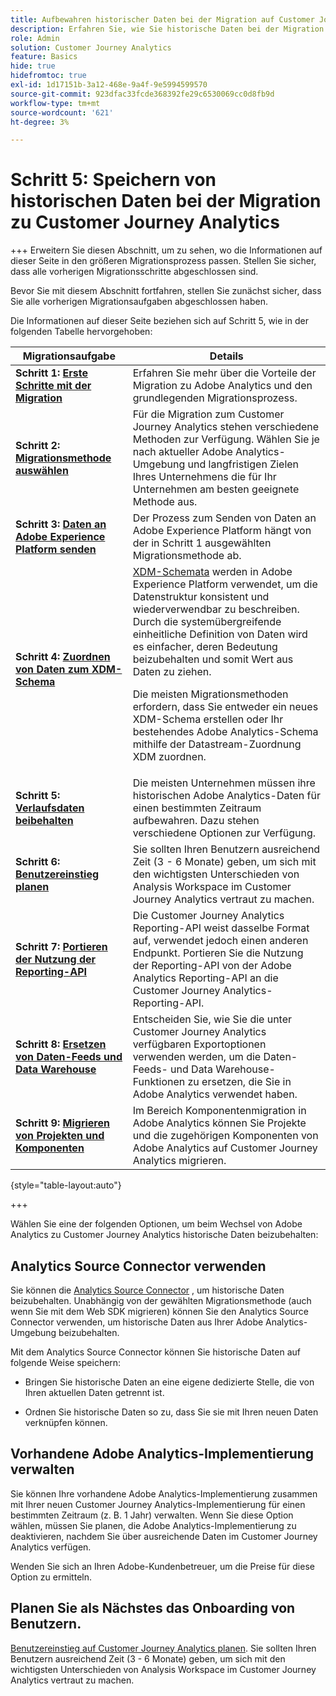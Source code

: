 ```yaml
---
title: Aufbewahren historischer Daten bei der Migration auf Customer Journey Analytics
description: Erfahren Sie, wie Sie historische Daten bei der Migration zu Customer Journey Analytics beibehalten können.
role: Admin
solution: Customer Journey Analytics
feature: Basics
hide: true
hidefromtoc: true
exl-id: 1d17151b-3a12-468e-9a4f-9e5994599570
source-git-commit: 923dfac33fcde368392fe29c6530069cc0d8fb9d
workflow-type: tm+mt
source-wordcount: '621'
ht-degree: 3%

---
```


# Schritt 5: Speichern von historischen Daten bei der Migration zu Customer Journey Analytics

+++ Erweitern Sie diesen Abschnitt, um zu sehen, wo die Informationen auf dieser Seite in den größeren Migrationsprozess passen. Stellen Sie sicher, dass alle vorherigen Migrationsschritte abgeschlossen sind.

Bevor Sie mit diesem Abschnitt fortfahren, stellen Sie zunächst sicher, dass Sie alle vorherigen Migrationsaufgaben abgeschlossen haben.

Die Informationen auf dieser Seite beziehen sich auf Schritt 5, wie in der folgenden Tabelle hervorgehoben:

| Migrationsaufgabe | Details |
|---------|----------|
| **Schritt 1: [Erste Schritte mit der Migration](/help/getting-started/cja-migration/cja-migration-getstarted.md)** | Erfahren Sie mehr über die Vorteile der Migration zu Adobe Analytics und den grundlegenden Migrationsprozess. |
| **Schritt 2: [Migrationsmethode auswählen](/help/getting-started/cja-migration/cja-migration-method.md)** | Für die Migration zum Customer Journey Analytics stehen verschiedene Methoden zur Verfügung. Wählen Sie je nach aktueller Adobe Analytics-Umgebung und langfristigen Zielen Ihres Unternehmens die für Ihr Unternehmen am besten geeignete Methode aus. |
| **Schritt 3: [Daten an Adobe Experience Platform senden](/help/getting-started/cja-migration/cja-migration-send-to-platform.md)** | Der Prozess zum Senden von Daten an Adobe Experience Platform hängt von der in Schritt 1 ausgewählten Migrationsmethode ab. |
| **Schritt 4: [Zuordnen von Daten zum XDM-Schema](/help/getting-started/cja-migration/cja-migration-xdm.md)** | [XDM-Schemata](https://experienceleague.adobe.com/en/docs/experience-platform/xdm/home#xdm-schemas) werden in Adobe Experience Platform verwendet, um die Datenstruktur konsistent und wiederverwendbar zu beschreiben. Durch die systemübergreifende einheitliche Definition von Daten wird es einfacher, deren Bedeutung beizubehalten und somit Wert aus Daten zu ziehen.<p>Die meisten Migrationsmethoden erfordern, dass Sie entweder ein neues XDM-Schema erstellen oder Ihr bestehendes Adobe Analytics-Schema mithilfe der Datastream-Zuordnung XDM zuordnen.</p> |
| <span class="preview">**Schritt 5: [Verlaufsdaten beibehalten](/help/getting-started/cja-migration/cja-migration-historical-data.md)**</span> | <span class="preview">Die meisten Unternehmen müssen ihre historischen Adobe Analytics-Daten für einen bestimmten Zeitraum aufbewahren. Dazu stehen verschiedene Optionen zur Verfügung.</span> |
| **Schritt 6: [Benutzereinstieg planen](/help/getting-started/cja-migration/cja-migration-onboarding.md)** | Sie sollten Ihren Benutzern ausreichend Zeit (3 - 6 Monate) geben, um sich mit den wichtigsten Unterschieden von Analysis Workspace im Customer Journey Analytics vertraut zu machen. |
| **Schritt 7: [Portieren der Nutzung der Reporting-API](/help/getting-started/cja-migration/cja-migration-api.md)** | Die Customer Journey Analytics Reporting-API weist dasselbe Format auf, verwendet jedoch einen anderen Endpunkt. Portieren Sie die Nutzung der Reporting-API von der Adobe Analytics Reporting-API an die Customer Journey Analytics-Reporting-API. |
| **Schritt 8: [Ersetzen von Daten-Feeds und Data Warehouse](/help/getting-started/cja-migration/cja-migration-export-options.md)** | Entscheiden Sie, wie Sie die unter Customer Journey Analytics verfügbaren Exportoptionen verwenden werden, um die Daten-Feeds- und Data Warehouse-Funktionen zu ersetzen, die Sie in Adobe Analytics verwendet haben. |
| **Schritt 9: [Migrieren von Projekten und Komponenten](/help/getting-started/cja-migration/cja-migration-projects.md)** | Im Bereich Komponentenmigration in Adobe Analytics können Sie Projekte und die zugehörigen Komponenten von Adobe Analytics auf Customer Journey Analytics migrieren. |

{style="table-layout:auto"}

+++

Wählen Sie eine der folgenden Optionen, um beim Wechsel von Adobe Analytics zu Customer Journey Analytics historische Daten beizubehalten:

## Analytics Source Connector verwenden

Sie können die [Analytics Source Connector](/help/data-ingestion/analytics.md) , um historische Daten beizubehalten. Unabhängig von der gewählten Migrationsmethode (auch wenn Sie mit dem Web SDK migrieren) können Sie den Analytics Source Connector verwenden, um historische Daten aus Ihrer Adobe Analytics-Umgebung beizubehalten.

Mit dem Analytics Source Connector können Sie historische Daten auf folgende Weise speichern:

* Bringen Sie historische Daten an eine eigene dedizierte Stelle, die von Ihren aktuellen Daten getrennt ist.

* Ordnen Sie historische Daten so zu, dass Sie sie mit Ihren neuen Daten verknüpfen können. <!-- Possible? Explain -->

## Vorhandene Adobe Analytics-Implementierung verwalten

Sie können Ihre vorhandene Adobe Analytics-Implementierung zusammen mit Ihrer neuen Customer Journey Analytics-Implementierung für einen bestimmten Zeitraum (z. B. 1 Jahr) verwalten. Wenn Sie diese Option wählen, müssen Sie planen, die Adobe Analytics-Implementierung zu deaktivieren, nachdem Sie über ausreichende Daten im Customer Journey Analytics verfügen.

Wenden Sie sich an Ihren Adobe-Kundenbetreuer, um die Preise für diese Option zu ermitteln.

## Planen Sie als Nächstes das Onboarding von Benutzern.

[Benutzereinstieg auf Customer Journey Analytics planen](/help/getting-started/cja-migration/cja-migration-onboarding.md). Sie sollten Ihren Benutzern ausreichend Zeit (3 - 6 Monate) geben, um sich mit den wichtigsten Unterschieden von Analysis Workspace im Customer Journey Analytics vertraut zu machen.
